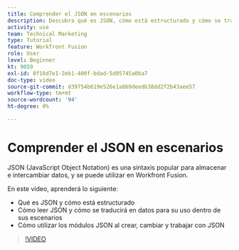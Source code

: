 ```yaml
---
title: Comprender el JSON en escenarios
description: Descubra qué es JSON, cómo está estructurado y cómo se traducirá en datos para su uso dentro de sus escenarios en [!DNL Adobe Workfront Fusion].
activity: use
team: Technical Marketing
type: Tutorial
feature: Workfront Fusion
role: User
level: Beginner
kt: 9059
exl-id: 8f16d7e1-2eb1-400f-bdad-5d05745a0ba7
doc-type: video
source-git-commit: d39754b619e526e1a869deedb38dd2f2b43aee57
workflow-type: tm+mt
source-wordcount: '94'
ht-degree: 0%

---
```


# Comprender el JSON en escenarios

JSON (JavaScript Object Notation) es una sintaxis popular para almacenar e intercambiar datos, y se puede utilizar en Workfront Fusion.

En este vídeo, aprenderá lo siguiente:

* Qué es JSON y cómo está estructurado
* Cómo leer JSON y cómo se traducirá en datos para su uso dentro de sus escenarios
* Cómo utilizar los módulos JSON al crear, cambiar y trabajar con JSON

>[!VIDEO](https://video.tv.adobe.com/v/335300/?quality=12)
